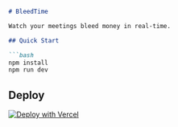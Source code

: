 ```markdown
# BleedTime

Watch your meetings bleed money in real-time.

## Quick Start

```bash
npm install
npm run dev
```

## Deploy

[![Deploy with Vercel](https://vercel.com/button)](https://vercel.com/new/clone?repository-url=https://github.com/mtornani/bleedtime-app)
```

